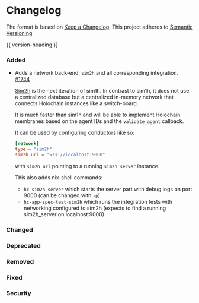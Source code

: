 # Changelog
The format is based on [Keep a Changelog](https://keepachangelog.com/en/1.0.0/).
This project adheres to [Semantic Versioning](https://semver.org/spec/v2.0.0.html).

{{ version-heading }}

### Added
* Adds a network back-end: `sim2h` and all corresponding integration. [#1744](https://github.com/holochain/holochain-rust/pull/1744)

  [Sim2h](https://github.com/holochain/sim2h) is the next iteration of sim1h.
  In contrast to sim1h, it does not use a centralized database but a
  centralized in-memory network that connects Holochain instances
  like a switch-board.
  
  It is much faster than sim1h and will be able to implement Holochain
  membranes based on the agent IDs and the `validate_agent` callback.
  
  It can be used by configuring conductors like so:
  ```toml
  [network]
  type = "sim2h"
  sim2h_url = "wss://localhost:9000"
  ```
  with `sim2h_url` pointing to a running `sim2h_server` instance.
  
  This also adds nix-shell commands:
  - `hc-sim2h-server` which starts the server part with debug logs on
    port 9000 (can be changed with `-p`)
  - `hc-app-spec-test-sim2h` which runs the integration tests with 
    networking configured to sim2h (expects to find a running 
    sim2h_server on localhost:9000)
### Changed

### Deprecated

### Removed

### Fixed

### Security

